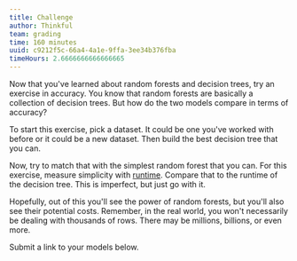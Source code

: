 ```yaml
---
title: Challenge
author: Thinkful
team: grading
time: 160 minutes
uuid: c9212f5c-66a4-4a1e-9ffa-3ee34b376fba
timeHours: 2.6666666666666665
---
```


Now that you've learned about random forests and decision trees, try an exercise in accuracy. You know that random forests are basically a collection of decision trees. But how do the two models compare in terms of accuracy?

To start this exercise, pick a dataset. It could be one you've worked with before or it could be a new dataset. Then build the best decision tree that you can.

Now, try to match that with the simplest random forest that you can. For this exercise, measure simplicity with [runtime](http://stackoverflow.com/questions/1557571/how-to-get-time-of-a-python-program-execution). Compare that to the runtime of the decision tree. This is imperfect, but just go with it.

Hopefully, out of this you'll see the power of random forests, but you'll also see their potential costs. Remember, in the real world, you won't necessarily be dealing with thousands of rows. There may be millions, billions, or even more.

Submit a link to your models below.
